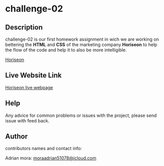# challenge-02
 
## Description
 challenge-02 is our first homework assignment in wich we are working on bettering the **HTML** and **CSS** of the marketing company **Horiseon** to help the flow of the code and help it to also be more intelligible.
   <!-- blank line -->
   [Horiseon](assets/images/Horiseon.png)

 ## Live Website Link
 [Horiseon live webpage](https://moraadrian510.github.io/challenge-02/)
 
## Help
Any advice for common problems or issues with the project, please send issue with feed back.

## Author 
contributors names and contact info:

Adrian mora: moraadrian51078@icloud.com

